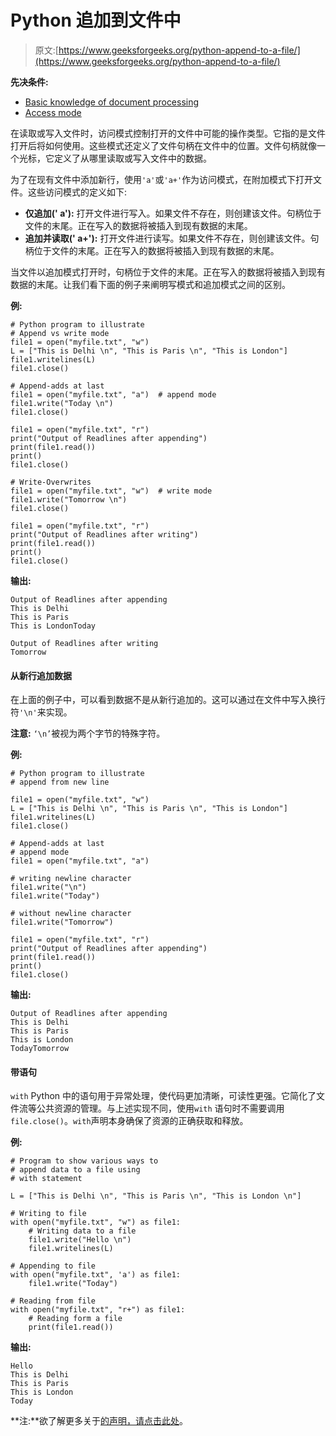 # Python 追加到文件中

> 原文:[https://www.geeksforgeeks.org/python-append-to-a-file/](https://www.geeksforgeeks.org/python-append-to-a-file/)

**先决条件:**

*   [Basic knowledge of document processing](https://www.geeksforgeeks.org/reading-writing-text-files-python/)
*   [Access mode](https://www.geeksforgeeks.org/reading-writing-text-files-python/)

在读取或写入文件时，访问模式控制打开的文件中可能的操作类型。它指的是文件打开后将如何使用。这些模式还定义了文件句柄在文件中的位置。文件句柄就像一个光标，它定义了从哪里读取或写入文件中的数据。

为了在现有文件中添加新行，使用`'a'`或`'a+'`作为访问模式，在附加模式下打开文件。这些访问模式的定义如下:

*   **仅追加(' a'):** 打开文件进行写入。如果文件不存在，则创建该文件。句柄位于文件的末尾。正在写入的数据将被插入到现有数据的末尾。
*   **追加并读取(' a+'):** 打开文件进行读写。如果文件不存在，则创建该文件。句柄位于文件的末尾。正在写入的数据将被插入到现有数据的末尾。

当文件以追加模式打开时，句柄位于文件的末尾。正在写入的数据将被插入到现有数据的末尾。让我们看下面的例子来阐明写模式和追加模式之间的区别。

**例:**

```
# Python program to illustrate
# Append vs write mode
file1 = open("myfile.txt", "w")
L = ["This is Delhi \n", "This is Paris \n", "This is London"]
file1.writelines(L)
file1.close()

# Append-adds at last
file1 = open("myfile.txt", "a")  # append mode
file1.write("Today \n")
file1.close()

file1 = open("myfile.txt", "r")
print("Output of Readlines after appending")
print(file1.read())
print()
file1.close()

# Write-Overwrites
file1 = open("myfile.txt", "w")  # write mode
file1.write("Tomorrow \n")
file1.close()

file1 = open("myfile.txt", "r")
print("Output of Readlines after writing")
print(file1.read())
print()
file1.close()
```

**输出:**

```
Output of Readlines after appending
This is Delhi
This is Paris
This is LondonToday

Output of Readlines after writing
Tomorrow

```

#### 从新行追加数据

在上面的例子中，可以看到数据不是从新行追加的。这可以通过在文件中写入换行符`'\n'`来实现。

**注意:** `‘\n’`被视为两个字节的特殊字符。

**例:**

```
# Python program to illustrate
# append from new line

file1 = open("myfile.txt", "w")
L = ["This is Delhi \n", "This is Paris \n", "This is London"]
file1.writelines(L)
file1.close()

# Append-adds at last
# append mode
file1 = open("myfile.txt", "a")  

# writing newline character
file1.write("\n")
file1.write("Today")

# without newline character
file1.write("Tomorrow")

file1 = open("myfile.txt", "r")
print("Output of Readlines after appending")
print(file1.read())
print()
file1.close()
```

**输出:**

```
Output of Readlines after appending
This is Delhi
This is Paris
This is London
TodayTomorrow

```

#### 带语句

`with` Python 中的语句用于异常处理，使代码更加清晰，可读性更强。它简化了文件流等公共资源的管理。与上述实现不同，使用`with` 语句时不需要调用`file.close()`。`with`声明本身确保了资源的正确获取和释放。

**例:**

```
# Program to show various ways to
# append data to a file using
# with statement

L = ["This is Delhi \n", "This is Paris \n", "This is London \n"]

# Writing to file
with open("myfile.txt", "w") as file1:
    # Writing data to a file
    file1.write("Hello \n")
    file1.writelines(L)

# Appending to file
with open("myfile.txt", 'a') as file1:
    file1.write("Today")

# Reading from file
with open("myfile.txt", "r+") as file1:
    # Reading form a file
    print(file1.read())
```

**输出:**

```
Hello
This is Delhi
This is Paris
This is London
Today

```

**注:**欲了解更多关于[的声明，请点击此处](https://www.geeksforgeeks.org/with-statement-in-python/)。